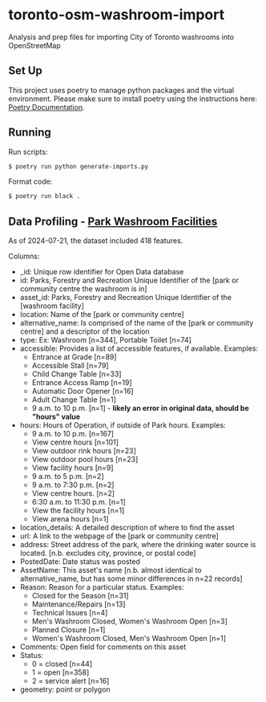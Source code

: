 # toronto-osm-washroom-import
 Analysis and prep files for importing City of Toronto washrooms into OpenStreetMap

## Set Up

This project uses poetry to manage python packages and the virtual environment. Please make sure to install poetry using the instructions here: [Poetry Documentation](https://python-poetry.org/docs/).

## Running

Run scripts:

```bash
$ poetry run python generate-imports.py
```

Format code:

```bash
$ poetry run black .
```

## Data Profiling - [Park Washroom Facilities](https://open.toronto.ca/dataset/washroom-facilities/)

As of 2024-07-21, the dataset included 418 features.

Columns:
- _id: Unique row identifier for Open Data database
- id: Parks, Forestry and Recreation Unique Identifier of the [park or community centre the washroom is in]
- asset_id: Parks, Forestry and Recreation Unique Identifier of the [washroom facility]
- location: Name of the [park or community centre]
- alternative_name: Is comprised of the name of the [park or community centre] and a descriptor of the location
- type: Ex: Washroom [n=344], Portable Toilet [n=74]
- accessible: Provides a list of accessible features, if available. Examples:
  - Entrance at Grade [n=89]
  - Accessible Stall [n=79]
  - Child Change Table [n=33]
  - Entrance Access Ramp [n=19]
  - Automatic Door Opener [n=16]
  - Adult Change Table [n=1]
  - 9 a.m. to 10 p.m. [n=1] - **likely an error in original data, should be "hours" value**
- hours: Hours of Operation, if outside of Park hours. Examples:
  - 9 a.m. to 10 p.m. [n=167]
  - View centre hours [n=101]
  - View outdoor rink hours [n=23]
  - View outdoor pool hours [n=23]
  - View facility hours [n=9]
  - 9 a.m. to 5 p.m. [n=2]
  - 9 a.m. to 7:30 p.m. [n=2]
  - View centre hours. [n=2]
  - 6:30 a.m. to 11:30 p.m. [n=1]
  - View the facility hours [n=1]
  - View arena hours [n=1]
- location_details: A detailed description of where to find the asset
- url: A link to the webpage of the [park or community centre]
- address: Street address of the park, where the drinking water source is located. [n.b. excludes city, province, or postal code]
- PostedDate: Date status was posted
- AssetName: This asset's name [n.b. almost identical to alternative_name, but has some minor differences in n=22 records]
- Reason: Reason for a particular status. Examples:
  - Closed for the Season [n=31]
  - Maintenance/Repairs [n=13]
  - Technical Issues [n=4]
  - Men's Washroom Closed, Women's Washroom Open [n=3]
  - Planned Closure [n=1]
  - Women's Washroom Closed, Men's Washroom Open [n=1]
- Comments: Open field for comments on this asset
- Status:
  - 0 = closed [n=44]
  - 1 = open [n=358]
  - 2 = service alert [n=16]
- geometry: point or polygon
